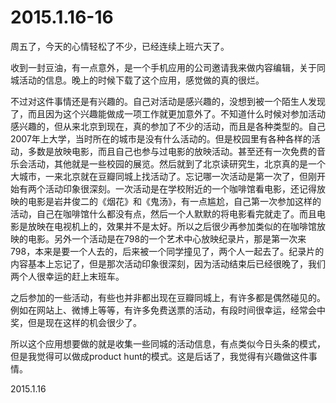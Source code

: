 2015.1.16-16
=============

周五了，今天的心情轻松了不少，已经连续上班六天了。

收到一封豆油，有一点意外，是一个手机应用的公司邀请我来做内容编辑，关于同城活动的信息。晚上的时候下载了这个应用，感觉做的真的很烂。

不过对这件事情还是有兴趣的。自己对活动是感兴趣的，没想到被一个陌生人发现了，而且因为这个兴趣能做成一项工作就更加意外了。不知道什么时候对参加活动感兴趣的，但从来北京到现在，真的参加了不少的活动，而且是各种类型的。自己2007年上大学，当时所在的城市是没有什么活动的。但是校园里有各种各样的活动，多数是放映电影，而且自己也参与过电影的放映活动。甚至还有一次免费的音乐会活动，其他就是一些校园的展览。然后就到了北京读研究生，北京真的是一个大城市，一来北京就在豆瓣同城上找活动了。忘记哪一次活动是第一次了，但刚开始有两个活动印象很深刻。一次活动是在学校附近的一个咖啡馆看电影，还记得放映的电影是岩井俊二的《烟花》和《鬼汤》，有一点尴尬，自己第一次参加这样的活动，自己在咖啡馆什么都没有点，然后一个人默默的将电影看完就走了。而且电影是放映在电视机上的，效果并不是太好。所以之后很少再参加类似的在咖啡馆放映的电影。另外一个活动是在798的一个艺术中心放映纪录片，那是第一次来798，本来是要一个人去的，后来被一个同学撞见了，两个人一起去了。纪录片的内容基本上忘记了，但是那次活动印象很深刻，因为活动结束后已经很晚了，我们两个人很幸运的赶上末班车。

之后参加的一些活动，有些也并非都出现在豆瓣同城上，有许多都是偶然碰见的。例如在网站上、微博上等等，有许多免费送票的活动，有段时间很幸运，经常会中奖，但是现在这样的机会很少了。

所以这个应用想要做的就是收集一些同城的活动信息，有点类似今日头条的模式，但是我觉得可以做成product hunt的模式。这是后话了，我觉得有兴趣做这件事情。

2015.1.16